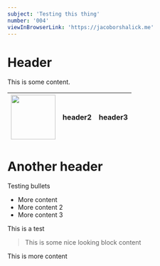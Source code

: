 ```yaml
---
subject: 'Testing this thing'
number: '004'
viewInBrowserLink: 'https://jacoborshalick.me'
---
```


# Header

This is some content.

| <img src="https://jacoborshalick.me/assets/images/logo.png" width="100" height="100" /> | header2 | header3 |
| ------- | ------- | ------- |

# Another header

Testing bullets

- More content
- More content 2
- More content 3

This is a test

> This is some nice looking block content

This is more content